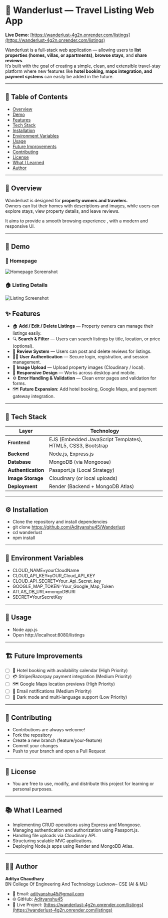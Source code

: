 # 🏡 Wanderlust — Travel Listing Web App

**Live Demo:** [https://wanderlust-4g2n.onrender.com/listings](https://wanderlust-4g2n.onrender.com/listings)

Wanderlust is a full-stack web application  — allowing users to **list properties (homes, villas, or apartments)**, **browse stays**, and **share reviews**.  
It’s built with the goal of creating a simple, clean, and extensible travel-stay platform where new features like **hotel booking, maps integration, and payment systems** can easily be added in the future.

---

## 🧭 Table of Contents

- [Overview](#overview)
- [Demo](#-demo)
- [Features](#features)
- [Tech Stack](#tech-stack)
- [Installation](#installation)
- [Environment Variables](#environment-variables)
- [Usage](#usage)
- [Future Improvements](#future-improvements)
- [Contributing](#contributing)
- [License](#license)
- [What I Learned](#What-I-Learned)
- [Author](#author)

---

## 📖 Overview

Wanderlust is designed for **property owners and travelers**.  
Owners can list their homes with descriptions and images, while users can explore stays, view property details, and leave reviews.  

It aims to provide a smooth browsing experience , with a modern and responsive UI.

---

## 🎥 Demo

### 🏡 Homepage
![Homepage Screenshot](./public/images/hompage.jpeg)

### 🏠 Listing Details
![Listing Screenshot](./public/images/listing.jpeg)



## ✨ Features

- 🏠 **Add / Edit / Delete Listings** — Property owners can manage their listings easily.  
- 🔍 **Search & Filter** — Users can search listings by title, location, or price (optional).  
- 💬 **Review System** — Users can post and delete reviews for listings.  
- 🧑‍💻 **User Authentication** — Secure login, registration, and session management.  
- 📸 **Image Upload** — Upload property images (Cloudinary / local).  
- 📱 **Responsive Design** — Works across desktop and mobile.  
- ⚙️ **Error Handling & Validation** — Clean error pages and validation for forms.  
- 🗺️ **Future Expansion:** Add hotel booking, Google Maps, and payment gateway integration.

---

## 🧰 Tech Stack

| Layer | Technology |
|-------|-------------|
| **Frontend** | EJS (Embedded JavaScript Templates), HTML5, CSS3, Bootstrap |
| **Backend** | Node.js, Express.js |
| **Database** | MongoDB (via Mongoose) |
| **Authentication** | Passport.js (Local Strategy) |
| **Image Storage** | Cloudinary (or local uploads) |
| **Deployment** | Render (Backend + MongoDB Atlas) |

---
## ⚙️ Installation

- Clone the repository and install dependencies
- git clone https://github.com/Adityanshu45/Wanderlust
- cd wanderlust
- npm install

---

## 🔐 Environment Variables

- CLOUD_NAME=yourCloudName
- CLOUD_API_KEY=yOUR_Cloud_API_KEY
- CLOUD_API_SECRET=Your_Api_Secret_key
- GOOGLE_MAP_TOKEN=Your_Google_Map_Token
- ATLAS_DB_URL=mongoDBURl
- SECRET=YourSecretKey

---

## 🚀 Usage

- Node app.js
- Open http://localhost:8080/listings

---  

## 🏗️ Future Improvements

- [ ] 🏨 Hotel booking with availability calendar (High Priority)
- [ ] 💳 Stripe/Razorpay payment integration (Medium Priority)
- [ ] 🗺️ Google Maps location previews (High Priority)
- [ ] 📧 Email notifications (Medium Priority)
- [ ] 🌙 Dark mode and multi-language support (Low Priority)

---

## 🤝 Contributing

- Contributions are always welcome!
- Fork the repository
- Create a new branch (feature/your-feature)
- Commit your changes
- Push to your branch and open a Pull Request

---

## 🪪 License

- You are free to use, modify, and distribute this project for learning or personal purposes.

---

## 📚 What I Learned
- Implementing CRUD operations using Express and Mongoose.
- Managing authentication and authorization using Passport.js.
- Handling file uploads via Cloudinary API.
- Structuring scalable MVC applications.
- Deploying Node.js apps using Render and MongoDB Atlas.

---

## 👨‍💻 Author

**Aditya Chaudhary**                                                                                                      
 BN College Of Engineering And Technology Lucknow– CSE (AI & ML)

   - 📧 Email: [adityanshu45@gmail.com](mailto:adityanshu45@gmail.com)  
   - 🌐 GitHub: [Adityanshu45](https://github.com/Adityanshu45)  
   - 🚀 Live Project: [https://wanderlust-4g2n.onrender.com/listings](https://wanderlust-4g2n.onrender.com/listings)

